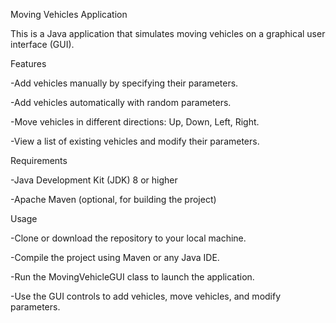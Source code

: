 Moving Vehicles Application

This is a Java application that simulates moving vehicles on a graphical user interface (GUI).

Features

-Add vehicles manually by specifying their parameters.

-Add vehicles automatically with random parameters.

-Move vehicles in different directions: Up, Down, Left, Right.

-View a list of existing vehicles and modify their parameters.

Requirements

-Java Development Kit (JDK) 8 or higher

-Apache Maven (optional, for building the project)

Usage

-Clone or download the repository to your local machine.

-Compile the project using Maven or any Java IDE.

-Run the MovingVehicleGUI class to launch the application.

-Use the GUI controls to add vehicles, move vehicles, and modify parameters.
